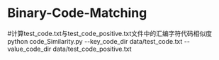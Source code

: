 # Binary-Code-Matching
#计算test_code.txt与test_code_positive.txt文件中的汇编字符代码相似度
python code_Similarity.py --key_code_dir data/test_code.txt --value_code_dir data/test_code_positive.txt
